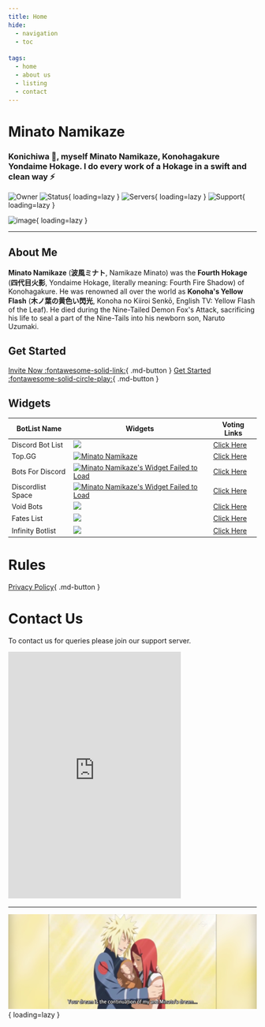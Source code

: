 ```yaml
---
title: Home
hide:
  - navigation
  - toc

tags:
  - home
  - about us
  - listing
  - contact
---
```


# **Minato Namikaze**

### Konichiwa 👋, myself Minato Namikaze, Konohagakure Yondaime Hokage. I do every work of a Hokage in a swift and clean way ⚡


![Owner](https://api.discordlist.space/v2/bots/{{config.bot_discord_id}}/badge?property=owner&style=for-the-badge&color=orange) ![Status](https://top.gg/api/widget/status/{{config.bot_discord_id}}.svg){ loading=lazy }  ![Servers](https://top.gg/api/widget/servers/{{config.bot_discord_id}}.svg){ loading=lazy } ![Support](https://api.discordlist.space/v2/bots/{{config.bot_discord_id}}/badge?property=support&style=flat-square&color=orange){ loading=lazy }

![image](https://i.imgur.com/FzgLCHM.jpeg){ loading=lazy }

***

## About Me

**Minato Namikaze** (**波風ミナト**, Namikaze Minato) was the **Fourth Hokage** (**四代目火影**, Yondaime Hokage, literally meaning: Fourth Fire Shadow) of Konohagakure. He was renowned all over the world as **Konoha's Yellow Flash** (**木ノ葉の黄色い閃光**, Konoha no Kiiroi Senkō, English TV: Yellow Flash of the Leaf). He died during the Nine-Tailed Demon Fox's Attack, sacrificing his life to seal a part of the Nine-Tails into his newborn son, Naruto Uzumaki.


## Get Started

[Invite Now :fontawesome-solid-link:](https://discord.com/oauth2/authorize?client_id={{config.bot_discord_id}}&permissions=8&redirect_uri=https%3A%2F%2Fminatonamikaze-invites.herokuapp.com%2Finvite&scope=applications.commands%20bot&response_type=code&state=cube12345%3F%2FBot%20Website){ .md-button } [Get Started :fontawesome-solid-circle-play:](commands/index.md){ .md-button }

## Widgets


BotList Name     | Widgets       | Voting Links
------------     | ------------- | ------------- 
Discord Bot List | <a href="https://discordbotlist.com/bots/{{config.bot_discord_id}}" target="_blank"><img src="https://discordbotlist.com/api/v1/bots/{{config.bot_discord_id}}/widget" loading="lazy"></a> | [Click Here](https://discordbotlist.com/bots/minato-namikaze/upvote)
Top.GG           | <a href="https://top.gg/bot/{{config.bot_discord_id}}"  target="_blank"><img src="https://top.gg/api/widget/{{config.bot_discord_id}}.svg" alt="Minato Namikaze" loading="lazy" /></a> | [Click Here](https://top.gg/bot/{{config.bot_discord_id}}/vote)
Bots For Discord | <a href="https://discords.com/bots/bots/{{config.bot_discord_id}}" target="_blank"><img src="https://discords.com/bots/api/bot/{{config.bot_discord_id}}/widget" loading="lazy" title="Visit Minato Namikaze listed on Discords.com!" alt="Minato Namikaze's Widget Failed to Load" /></a> | [Click Here](https://discords.com/bots/bot/{{config.bot_discord_id}}/vote)
Discordlist Space | <a href="https://discordlist.space/bot/{{config.bot_discord_id}}" target="_blank"><img loading="lazy" src="https://api.discordlist.space/v2/bots/{{config.bot_discord_id}}/widget?background=7289DA&radius=6" title="Visit Minato Namikaze listed on Discordlist Space!" alt="Minato Namikaze's Widget Failed to Load" /></a> | [Click Here](https://discordlist.space/bot/{{config.bot_discord_id}}/upvote)
Void Bots        | <a href="https://voidbots.net/bot/{{config.bot_discord_id}}" target="_blank"><img loading="lazy" src="https://voidbots.net/api/embed/{{config.bot_discord_id}}?theme=dark" width="300" /></a> | [Click Here](https://voidbots.net/bot/{{config.bot_discord_id}}/vote)
Fates List       | <a href="https://fateslist.xyz/bot/{{config.bot_discord_id}}" target="_blank"><img loading="lazy" src="https://widgets.fateslist.xyz/{{config.bot_discord_id}}?target_type=bot&format=png" /></a> | [Click Here](https://fateslist.xyz/bot/{{config.bot_discord_id}}/vote)
Infinity Botlist       | <a href="https://botlist.site/bots/{{config.bot_discord_id}}" target="_blank"><img loading="lazy" src="https://infinitybots.gg/bots/{{config.bot_discord_id}}/widget?size=large" /></a> | [Click Here](https://infinitybotlist.com/bots/{{config.bot_discord_id}}/vote)



# Rules

[Privacy Policy](rules/privacy_policy.md){ .md-button }


# Contact Us

To contact us for queries please join our support server.

<iframe src="https://discord.com/widget?id=920190307595874304&theme=dark" width="350" height="500" allowtransparency="true" frameborder="0" sandbox="allow-popups allow-popups-to-escape-sandbox allow-same-origin allow-scripts"></iframe>


***

![Namikaze Family](assets/banner.jpg){ loading=lazy }

